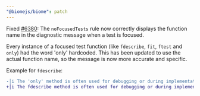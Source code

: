 ```yaml
---
"@biomejs/biome": patch
---
```


Fixed [#6380](https://github.com/biomejs/biome/issues/6380): The `noFocusedTests` rule now correctly displays the function name in the diagnostic message when a test is focused.

Every instance of a focused test function (like `fdescribe`, `fit`, `ftest` and `only`) had the word 'only' hardcoded.
This has been updated to use the actual function name, so the message is now more accurate and specific.

Example for `fdescribe`:

```diff
-│i The 'only' method is often used for debugging or during implementation. It should be removed before deploying to production.
+│i The fdescribe method is often used for debugging or during implementation. It should be removed before deploying to production.
```

